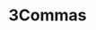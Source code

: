 ---
blog: https://3commas.io/blog
facebook: https://facebook.com/3commas.io
logohandle: 3commasio
sort: 3commas
title: 3Commas
twitter: https://x.com/3commas_io
website: https://3commas.io/
youtube: https://youtube.com/channel/UCig8XY-gsthRgM-zyv1nx6Q/videos
---